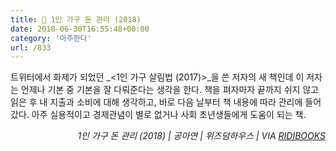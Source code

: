 ```yaml
---
title: 📖 1인 가구 돈 관리 (2018)
date: 2018-06-30T16:55:48+00:00
category: '마주한다'
url: /833
---
```


트위터에서 화제가 되었던 _<1인 가구 살림법 (2017)>_을 쓴 저자의 새 책인데 이 저자는 언제나 기본 중 기본을 잘 다뤄준다는 생각을 한다. 책을 펴자마자 끝까지 쉬지 않고 읽은 후 내 지출과 소비에 대해 생각하고, 바로 다음 날부터 책 내용에 따라 관리에 들어갔다. 아주 실용적이고 경제관념이 별로 없거나 사회 초년생들에게 도움이 되는 책.

<p style="text-align:right">
  <em>1인 가구 돈 관리 (2018) | 공아연</em><em>&nbsp;| 위즈덤하우스 | VIA <a href="http://ridibooks.com" target="_blank" rel="noreferrer noopener">RIDIBOOKS</a></em>
</p>